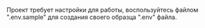 Проект требует настройки для работы, воспользуйтесь файлом ".env.sample" 
для создания своего образца ".env" файла.